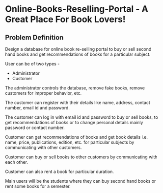 # Online-Books-Reselling-Portal - A Great Place For Book Lovers!
## Problem Definition
Design a database for online book re-selling portal to buy or sell second hand books and get recommendations of books for a particular subject.

User can be of two types - 
- Administrator
- Customer

The administrator controls the database, remove fake books, remove customers for improper behavior, etc.

The customer can register with their details like name, address, contact number, email id and password.

The customer can log in with email id and password to buy or sell books, to get recommendations of books or to change personal details mainly password or contact number. 

Customer can get recommendations of books and get book details i.e. name, price, publications, edition, etc. for particular subjects by communicating with other customers.

Customer can buy or sell books to other customers by communicating with each other.

Customer can also rent a book for particular duration.

Main users will be the students where they can buy second hand books or rent some books for a semester.
